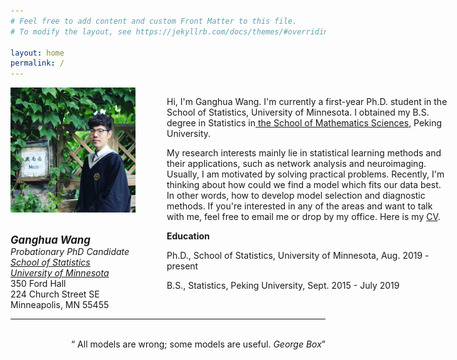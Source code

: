 ```yaml
---
# Feel free to add content and custom Front Matter to this file.
# To modify the layout, see https://jekyllrb.com/docs/themes/#overriding-theme-defaults

layout: home
permalink: /
---
```


<style type="text/css">
#wrap {
   width:700px;
   margin:0 auto;
}
#left_col {
   float:left;
   width:250px;
}
#right_col {
   float:right;
   width:450px;
}
</style> 
<div id="wrap">	
  <div id="left_col">	
    <img  class="img-circle avatar" alt="Ganghua Wang" src="assets/img/profile.jpg" width="200"> 
    <p class='info'><br /> 
    <big><i><b>Ganghua Wang</b></i></big><br /> 
    <i>Probationary PhD Candidate</i><br /> 
    <a href="https://cla.umn.edu/statistics" target="_blank"><i>School of Statistics</i></a><br /> 
      <a href="https://twin-cities.umn.edu" target="_blank"><i>University of Minnesota</i></a><br />
    350 Ford Hall<br />     
    224 Church Street SE<br />
    Minneapolis, MN 55455 
    </p>
  </div>	
  <div id="right_col">	
    <p class="lead">
      Hi, I'm Ganghua Wang. I'm currently a first-year Ph.D. student in the School of Statistics, University of Minnesota. I obtained my B.S. degree in Statistics in<a href="http://english.math.pku.edu.cn" target="_blank"> the School of Mathematics Sciences</a>, Peking University.</p> 
      <p class="research">My research interests mainly lie in statistical learning methods and their applications, such as network analysis and neuroimaging. Usually, I am motivated by solving practical problems. Recently, I'm thinking about how could we find a model which fits our data best. In other words, how to develop model selection and diagnostic methods. If you're interested in any of the areas and want to talk with me, feel free to email me or drop by my office. Here is my <a href='assets/resource/CV_GW.pdf'>CV</a>.</p> 

   <p><strong>Education</strong></p>
   <p>Ph.D., School of Statistics, University of Minnesota, Aug. 2019 - present </p>
   <p>B.S., Statistics, Peking University, Sept. 2015 - July 2019 </p>

  </div>

</div>

<hr style="clear:both;">
  <p><br/>
  <q style='float:right'> All models are wrong; some models are useful. <i>George Box</i></q>
  </p>



